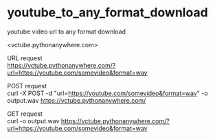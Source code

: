 # youtube_to_any_format_download
youtube video url to any format download

<vctube.pythonanywhere.com>

URL request <br>
https://vctube.pythonanywhere.com/?url=https://youtube.com/somevideo&format=wav

POST request<br>
curl -X POST -d "url=https://youtube.com/somevideo&format=wav" -o output.wav https://vctube.pythonanywhere.com/


GET request<br>
curl -o output.wav https://vctube.pythonanywhere.com/?url=https://youtube.com/somevideo&format=wav 
